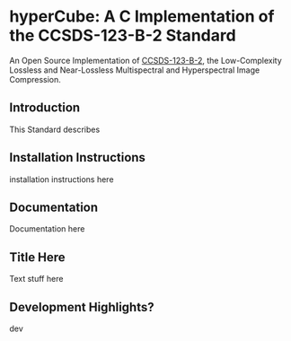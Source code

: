# hyperCube: A C Implementation of the CCSDS-123-B-2 Standard

An Open Source Implementation of [CCSDS-123-B-2](CCSDS_Compression.pdf), the
Low-Complexity Lossless and Near-Lossless Multispectral and Hyperspectral
Image Compression.

## Introduction

This Standard describes 

## Installation Instructions

installation instructions here

## Documentation

Documentation here

## Title Here

Text stuff here

## Development Highlights?

dev
